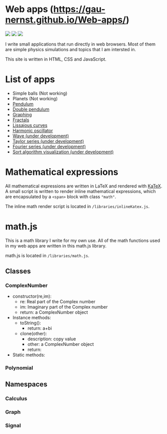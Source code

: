 Web apps (https://gau-nernst.github.io/Web-apps/)
==================

<img src="https://img.shields.io/github/repo-size/gau-nernst/Web-apps.svg">
<img src="https://img.shields.io/github/languages/top/gau-nernst/Web-apps.svg">
<img src="https://img.shields.io/github/license/gau-nernst/Web-apps.svg">

I write small applications that run directly in web browsers. Most of them are simple physics simulations and topics that I am intersted in.

This site is written in HTML, CSS and JavaScript.

# List of apps

<ul>
    <li>Simple balls (Not working)</li>
    <li>Planets (Not working)</li>
    <li><a href="https://gau-nernst.github.io/Web-apps/pendulum/">Pendulum</a></li>
    <li><a href="https://gau-nernst.github.io/Web-apps/double-pendulum/">Double pendulum</a></li>
    <li><a href="https://gau-nernst.github.io/Web-apps/graphing/">Graphing</a></li>
    <li><a href="https://gau-nernst.github.io/Web-apps/fractals/">Fractals</a></li>
    <li><a href="https://gau-nernst.github.io/Web-apps/lissajous/">Lissajous curves</a></li>
    <li><a href="https://gau-nernst.github.io/Web-apps/oscillator/">Harmonic oscillator</a></li>
    <li><a href="https://gau-nernst.github.io/Web-apps/wave/">Wave (under development)</a></li>
    <li><a href="https://gau-nernst.github.io/Web-apps/taylor-series/">Taylor series (under development)</a></li>
    <li><a href="https://gau-nernst.github.io/Web-apps/fourier-series/">Fourier series (under development)</a></li>
    <li><a href="https://gau-nernst.github.io/Web-apps/sort/">Sort algorithm visualization (under development)</a></li>
</ul>

# Mathematical expressions

All mathematical expressions are written in LaTeX and rendered with [KaTeX](https://github.com/KaTeX/KaTeX). A small script is written to render inline mathematical expressions, which are encapsulated by a `<span>` block with class `"math"`.

The inline math render script is located in `/libraries/inlineKatex.js`.

# math.js

This is a math library I write for my own use. All of the math functions used in my web apps are written in this math.js library.

math.js is located in `/libraries/math.js`.

## Classes

### ComplexNumber

- constructor(re,im):
    - re: Real part of the Complex number
    - im: Imaginary part of the Complex number
    - return: a ComplexNumber object
- Instance methods:
    - toString():
        - return: a+bi
    - clone(other):
        - description: copy value 
        - other: a ComplexNumber object
        - return: 
- Static methods:

### Polynomial

## Namespaces

### Calculus

### Graph

### Signal

